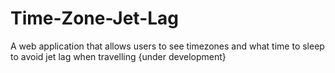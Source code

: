 # Time-Zone-Jet-Lag
A web application that allows users to see timezones and what time to sleep to avoid jet lag when travelling {under development}

